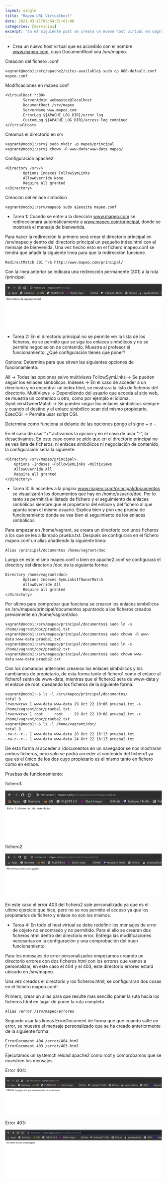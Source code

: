 ```yaml
---
layout: single
title: "Mapeo URL Virtualhost"
date: 2021-03-11T09:54:31+01:00
categories: [Servicios]
excerpt: "En el siguiente post se creara un nuevo host virtual en vagrant y se realizara una configuracion para mapear urls."
---
```


* Crea un nuevo host virtual que es accedido con el nombre www.mapeo.com, cuyo DocumentRoot sea /srv/mapeo.

Creación del fichero .conf

~~~
vagrant@nodo1:/etc/apache2/sites-available$ sudo cp 000-default.conf mapeo.conf
~~~

Modificaciones en mapeo.conf

~~~
<VirtualHost *:80>
        ServerAdmin webmaster@localhost
        DocumentRoot /srv/mapeo
        ServerName www.mapeo.com
        ErrorLog ${APACHE_LOG_DIR}/error.log
        CustomLog ${APACHE_LOG_DIR}/access.log combined
</VirtualHost>
~~~

Creamos el directorio en srv

~~~
vagrant@nodo1:/srv$ sudo mkdir -p mapeo/principal
vagrant@nodo1:/srv$ chown -R www-data:www-data mapeo/ 
~~~

Configuración apache2

~~~
<Directory /srv/>
        Options Indexes FollowSymLinks
        AllowOverride None
        Require all granted
</Directory>
~~~

Creación del enlace simbólico

~~~
vagrant@nodo1:/srv/mapeo$ sudo a2ensite mapeo.conf
~~~

* Tarea 1: Cuando se entre a la dirección www.mapeo.com se redireccionará automáticamente a www.mapeo.com/principal, donde se mostrará el mensaje de bienvenida.

Para hacer la redirección lo primero será crear el directorio principal en /srv/mapeo y dentro del directorio principal un pequeño index.html con el mensaje de bienvenida. Una vez hecho esto en el fichero mapeo.conf se tendrá que añadir la siguiente linea para que la redirección funcione.

~~~
RedirectMatch 301 ^/$ http://www.mapeo.com/principal/ 
~~~

Con la linea anterior se indicara una redirección permanente (301) a la ruta /principal.

![pagina principal](/images/mapeo-url/principal.png)

* Tarea 2: En el directorio principal no se permite ver la lista de los ficheros, no se permite que se siga los enlaces simbólicos y no se permite negociación de contenido. Muestra al profesor el funcionamiento. ¿Qué configuración tienes que poner?

Options: Determina para que sirven las siguientes opciones de funcionamiento:

All → Todas las opciones salvo multiviews
FollowSymLinks → Se pueden seguir los enlaces simbólicos.
Indexes → En el caso de acceder a un directorio y no encontrar un index.html, se mostrara la lista de ficheros del directorio.
MultiViews → Dependiendo del usuario que acceda al sitio web, se muestra un contenido u otro, como por ejemplo el idioma.
SymLinksOwnerMatch → Se pueden seguir los enlaces simbólicos siempre y cuando el destino y el enlace simbólico sean del mismo propietario.
ExecCGI → Permite usar script CGI.

Determina como funciona si delante de las opciones pongo el signo + o -.

En el caso de usar “+” activamos la opcion y en el caso de usar “-”, la desactivamos. En este caso como se pide que en el directorio principal no se vea lista de ficheros, ni enlaces simbólicos ni negociación de contenido, la configuración seria la siguiente:

~~~
<Directory /srv/mapeo/principal>
	Options -Indexes -FollowSymLinks -Multiviews
	AllowOverride All
	Require all granted
</Directory>
~~~

* Tarea 3: Si accedes a la página www.mapeo.com/principal/documentos se visualizarán los documentos que hay en /home/usuario/doc. Por lo tanto se permitirá el listado de fichero y el seguimiento de enlaces simbólicos siempre que el propietario del enlace y del fichero al que apunta sean el mismo usuario. Explica bien y pon una prueba de funcionamiento donde se vea bien el seguimiento de los enlaces simbólicos. 

Para empezar en /home/vagrant, se creara un directorio con unos ficheros a los que se les a llamado prueba.txt. Después se configurara en el fichero mapeo.conf un alias añadiendo la siguiente linea:

~~~
Alias /principal/documentos /home/vagrant/doc
~~~ 

Luego en este mismo mapeo.conf o bien en apache2.conf se configurará el directory del directorio /doc de la siguiente forma:

~~~
Directory /home/vagrant/doc>
        Options Indexes SymLinksIfOwnerMatch
        AllowOverride All
        Require all granted
</Directory>
~~~

Por ultimo para comprobar que funciona se crearan los enlaces simbólicos en /srv/mapeo/principal/documentos apuntando a los ficheros creados previamente en /home/vagrant/doc

~~~
vagrant@nodo1:/srv/mapeo/principal/documentos$ sudo ln -s /home/vagrant/doc/prueba1.txt
vagrant@nodo1:/srv/mapeo/principal/documentos$ sudo chown -R www-data:www-data prueba1.txt 
vagrant@nodo1:/srv/mapeo/principal/documentos$ sudo ln -s /home/vagrant/doc/prueba2.txt
vagrant@nodo1:/srv/mapeo/principal/documentos$ sudo chown www-data:www-data prueba2.txt 
~~~ 

Con los comandos anteriores creamos los enlaces simbólicos y los cambiamos de propietario, de esta forma tanto el fichero1 como el enlace al fichero1 serán de www-data, mientras que el fichero2 sera de www-data y el enlace de root, quedando los ficheros de la siguiente forma:

~~~
vagrant@nodo1:~$ ls -l /srv/mapeo/principal/documentos/
total 0
lrwxrwxrwx 1 www-data www-data 29 Oct 22 10:06 prueba1.txt -> /home/vagrant/doc/prueba1.txt
lrwxrwxrwx 1 root     root     29 Oct 22 10:08 prueba2.txt -> /home/vagrant/doc/prueba2.txt
vagrant@nodo1:~$ ls -l /home/vagrant/doc/
total 8
-rw-r--r-- 1 www-data www-data 28 Oct 22 16:13 prueba1.txt
-rw-r--r-- 1 www-data www-data 24 Oct 22 16:13 prueba2.txt
~~~

De esta forma al acceder a /documentos en un navegador se nos mostraran ambos ficheros, pero solo se podrá acceder al contenido del fichero1 ya que es el único de los dos cuyo propietario es el mismo tanto en fichero como en enlace.

Pruebas de funcionamiento:

fichero1:

![primer fichero](/images/mapeo-url/fichero1.png)

fichero2

![forbiden](/images/mapeo-url/forbiden.png)

En este caso el error 403 del fichero2 sale personalizado ya que es el ultimo ejercicio que hice, pero no se nos permite el acceso ya que los propietarios de fichero y enlace no son los mismos.

* Tarea 4: En todo el host virtual se debe redefinir los mensajes de error de objeto no encontrado y no permitido. Para el ello se crearan dos ficheros html dentro del directorio error. Entrega las modificaciones necesarias en la configuración y una comprobación del buen funcionamiento.

Para los mensajes de error personalizados empezamos creando un directorio errores con dos ficheros html con los errores que vamos a personalizar, en este caso el 404 y el 403, este directorio errores estará ubicado en /srv/mapeo.

Una vez creados el directorio y los ficheros.html, se configuraran dos cosas en el fichero mapeo.conf:

Primero, crear un alias para que resulte mas sencillo poner la ruta hacia los ficheros.html en lugar de poner la ruta completa

~~~
Alias /error /srv/mapeo/errores
~~~

Segundo usar las lineas ErrorDocument de forma que que cuando salte un error, se muestre el mensaje personalizado que se ha creado anteriormente de la siguiente forma:

~~~
ErrorDocument 404 /error/404.html
ErrorDocument 403 /error/403.html
~~~

Ejecutamos un systemctl reload apache2 como root y comprobamos que se muestren los mensajes.

Error 404:

![error 404](/images/mapeo-url/error_404.png)

Error 403:

![error 403](/images/mapeo-url/error_403.png)